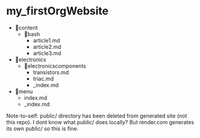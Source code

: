 # my_firstOrgWebsite

            
<!---            
- **content/**
   - **bash/**
     - article1.md
     - article2.md
     - article3.md
 - **electronics/**
   - **electronicscomponents/**
     - transistors.md
     - triac.md
     - _index.md
 - **menu/**
   - index.md
   - _index.md            
-->
            
            
- :open_file_folder:content
   - :open_file_folder:bash
     - article1.md
     - article2.md
     - article3.md
 - :open_file_folder:electronics
   - :open_file_folder:electronicscomponents
     - transistors.md
     - triac.md
     - _index.md
 - :open_file_folder:menu
   - index.md
   - _index.md
            
            
Note-to-self: public/ directory has been deleted from generated site (not this repo). I dont know what public/ does locally? But render.com generates its own public/ so this is fine. 
